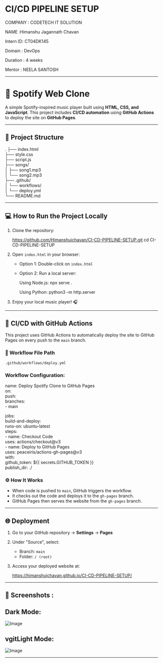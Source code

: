 #  CI/CD PIPELINE SETUP
COMPANY : CODETECH IT SOLUTION

NAME :Himanshu Jagannath Chavan

Intern ID: CT04DK145

Domain : DevOps

Duration : 4 weeks

Mentor : NEELA SANTOSH

---

# 🎵 Spotify Web Clone

A simple Spotify-inspired music player built using **HTML, CSS, and JavaScript**. 
This project includes **CI/CD automation** using **GitHub Actions** to deploy the site on **GitHub Pages**.

---

## 📁 Project Structure

.
├── index.html  
├── style.css  
├── script.js  
├── songs/  
│   ├── song1.mp3  
│   └── song2.mp3  
├── .github/  
│   └── workflows/  
│       └── deploy.yml  
└── README.md

---

## 💻 How to Run the Project Locally

1. Clone the repository:

   https://github.com/Himanshujchavan/CI-CD-PIPELINE-SETUP.git 
   cd CI-CD-PIPELINE-SETUP

2. Open `index.html` in your browser:

   - Option 1: Double-click on `index.html`
   - Option 2: Run a local server:

     Using Node.js:
     npx serve .

     Using Python:
     python3 -m http.server

3. Enjoy your local music player! 🎧

---

## 🚀 CI/CD with GitHub Actions

This project uses GitHub Actions to automatically deploy the site to GitHub Pages on every push to the `main` branch.

### 🔄 Workflow File Path

`.github/workflows/deploy.yml`

### Workflow Configuration:

name: Deploy Spotify Clone to GitHub Pages  
on:  
  push:  
    branches:  
      - main

jobs:  
  build-and-deploy:  
    runs-on: ubuntu-latest  
    steps:  
      - name: Checkout Code  
        uses: actions/checkout@v3  
      - name: Deploy to GitHub Pages  
        uses: peaceiris/actions-gh-pages@v3  
        with:  
          github_token: ${{ secrets.GITHUB_TOKEN }}  
          publish_dir: ./

### ⚙️ How It Works

- When code is pushed to `main`, GitHub triggers the workflow.
- It checks out the code and deploys it to the `gh-pages` branch.
- GitHub Pages then serves the website from the `gh-pages` branch.

---

## 🌐 Deployment

1. Go to your GitHub repository → **Settings** → **Pages**
2. Under "Source", select:
   - Branch: `main`
   - Folder: `/ (root)`
3. Access your deployed website at:

   https://himanshujchavan.github.io/CI-CD-PIPELINE-SETUP/

---

## 📸 Screenshots :
## Dark Mode:
![Image](https://github.com/user-attachments/assets/f650dcb0-961b-4fa2-b7e3-0230b3835e5a)

## vgitLight Mode:
![Image](https://github.com/user-attachments/assets/5c39f9e9-b5b5-4fe5-8dc6-0af3c0e7a4f3)

---


